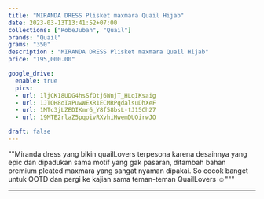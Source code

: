 ```yaml
---
title: "MIRANDA DRESS Plisket maxmara Quail Hijab"
date: 2023-03-13T13:41:52+07:00
collections: ["RobeJubah", "Quail"]
brands: "Quail"
grams: "350"
description : "MIRANDA DRESS Plisket maxmara Quail Hijab"
price: "195,000.00"

google_drive:
  enable: true
  pics:
  - url: 1ljCK18UDG4hsSfOtj6WnjT_HLqIKsaig
  - url: 1JTQH8oIaPuwWEXR1ECMRPqdalsuDhXeF
  - url: 1MTc3jLZEDIKmr6_Y8f58bsL-tJ15Ch27
  - url: 19MTE2rlaZ5pqoivRXvhiHwemDUOirwJO

draft: false
---
```


""Miranda dress yang bikin quailLovers terpesona karena desainnya yang epic dan dipadukan sama motif yang gak pasaran, ditambah bahan premium pleated maxmara yang sangat nyaman dipakai. So cocok banget untuk OOTD dan pergi ke kajian sama teman-teman QuailLovers ☺️"""

---------    
 
